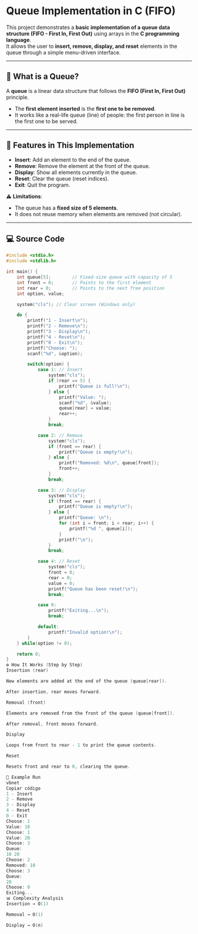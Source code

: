 # Queue Implementation in C (FIFO)

This project demonstrates a **basic implementation of a queue data structure (FIFO - First In, First Out)** using arrays in the **C programming language**.  
It allows the user to **insert, remove, display, and reset** elements in the queue through a simple menu-driven interface.

---

## 📌 What is a Queue?

A **queue** is a linear data structure that follows the **FIFO (First In, First Out)** principle.  
- The **first element inserted** is the **first one to be removed**.  
- It works like a real-life queue (line) of people: the first person in line is the first one to be served.

---

## 📂 Features in This Implementation

- **Insert**: Add an element to the end of the queue.  
- **Remove**: Remove the element at the front of the queue.  
- **Display**: Show all elements currently in the queue.  
- **Reset**: Clear the queue (reset indices).  
- **Exit**: Quit the program.  

⚠️ **Limitations**:  
- The queue has a **fixed size of 5 elements**.  
- It does not reuse memory when elements are removed (not circular).  

---

## 💻 Source Code

```c
#include <stdio.h>
#include <stdlib.h>

int main() {
    int queue[5];        // Fixed-size queue with capacity of 5
    int front = 0;       // Points to the first element
    int rear = 0;        // Points to the next free position
    int option, value;

    system("cls"); // Clear screen (Windows only)

    do {
        printf("1 - Insert\n");
        printf("2 - Remove\n");
        printf("3 - Display\n");
        printf("4 - Reset\n");
        printf("0 - Exit\n");
        printf("Choose: ");
        scanf("%d", &option);

        switch(option) {
            case 1: // Insert
                system("cls");
                if (rear == 5) {
                    printf("Queue is full!\n");
                } else {
                    printf("Value: ");
                    scanf("%d", &value);
                    queue[rear] = value;
                    rear++;
                }
                break;

            case 2: // Remove
                system("cls");
                if (front == rear) {
                    printf("Queue is empty!\n");
                } else {
                    printf("Removed: %d\n", queue[front]);
                    front++;
                }
                break;

            case 3: // Display
                system("cls");
                if (front == rear) {
                    printf("Queue is empty!\n");
                } else {
                    printf("Queue: \n");
                    for (int i = front; i < rear; i++) {
                        printf("%d ", queue[i]);
                    }
                    printf("\n");
                }
                break;

            case 4: // Reset
                system("cls");
                front = 0;
                rear = 0;
                value = 0;
                printf("Queue has been reset!\n");
                break;

            case 0:
                printf("Exiting...\n");
                break;

            default:
                printf("Invalid option!\n");
        }
    } while(option != 0);

    return 0;
}
⚙️ How It Works (Step by Step)
Insertion (rear)

New elements are added at the end of the queue (queue[rear]).

After insertion, rear moves forward.

Removal (front)

Elements are removed from the front of the queue (queue[front]).

After removal, front moves forward.

Display

Loops from front to rear - 1 to print the queue contents.

Reset

Resets front and rear to 0, clearing the queue.

🚀 Example Run
vbnet
Copiar código
1 - Insert
2 - Remove
3 - Display
4 - Reset
0 - Exit
Choose: 1
Value: 10
Choose: 1
Value: 20
Choose: 3
Queue:
10 20
Choose: 2
Removed: 10
Choose: 3
Queue:
20
Choose: 0
Exiting...
📊 Complexity Analysis
Insertion → O(1)

Removal → O(1)

Display → O(n)
